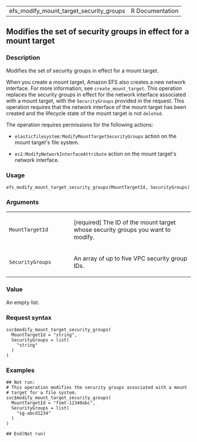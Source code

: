 <table style="width: 100%;">
<tbody>
<tr class="odd">
<td>efs_modify_mount_target_security_groups</td>
<td style="text-align: right;">R Documentation</td>
</tr>
</tbody>
</table>

## Modifies the set of security groups in effect for a mount target

### Description

Modifies the set of security groups in effect for a mount target.

When you create a mount target, Amazon EFS also creates a new network
interface. For more information, see `create_mount_target`. This
operation replaces the security groups in effect for the network
interface associated with a mount target, with the `SecurityGroups`
provided in the request. This operation requires that the network
interface of the mount target has been created and the lifecycle state
of the mount target is not `deleted`.

The operation requires permissions for the following actions:

-   `elasticfilesystem:ModifyMountTargetSecurityGroups` action on the
    mount target's file system.

-   `ec2:ModifyNetworkInterfaceAttribute` action on the mount target's
    network interface.

### Usage

    efs_modify_mount_target_security_groups(MountTargetId, SecurityGroups)

### Arguments

<table>
<colgroup>
<col style="width: 35%" />
<col style="width: 65%" />
</colgroup>
<tbody>
<tr class="odd">
<td><code
id="efs_modify_mount_target_security_groups_:_MountTargetId">MountTargetId</code></td>
<td><p>[required] The ID of the mount target whose security groups you
want to modify.</p></td>
</tr>
<tr class="even">
<td><code
id="efs_modify_mount_target_security_groups_:_SecurityGroups">SecurityGroups</code></td>
<td><p>An array of up to five VPC security group IDs.</p></td>
</tr>
</tbody>
</table>

### Value

An empty list.

### Request syntax

    svc$modify_mount_target_security_groups(
      MountTargetId = "string",
      SecurityGroups = list(
        "string"
      )
    )

### Examples

    ## Not run: 
    # This operation modifies the security groups associated with a mount
    # target for a file system.
    svc$modify_mount_target_security_groups(
      MountTargetId = "fsmt-12340abc",
      SecurityGroups = list(
        "sg-abcd1234"
      )
    )

    ## End(Not run)
